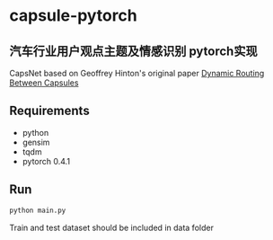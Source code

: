 # capsule-pytorch

##  汽车行业用户观点主题及情感识别 pytorch实现

CapsNet based on Geoffrey Hinton's original paper 
[Dynamic Routing Between Capsules](https://arxiv.org/abs/1710.09829)

## Requirements

 - python
 - gensim
 - tqdm
 - pytorch 0.4.1
 
## Run

```python
python main.py
```
Train and test dataset should be included in data folder
